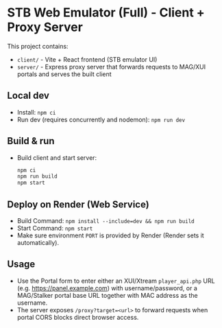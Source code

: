 # STB Web Emulator (Full) - Client + Proxy Server

This project contains:
- `client/` - Vite + React frontend (STB emulator UI)
- `server/` - Express proxy server that forwards requests to MAG/XUI portals and serves the built client

## Local dev
- Install: `npm ci`
- Run dev (requires concurrently and nodemon): `npm run dev`

## Build & run
- Build client and start server:
  ```bash
  npm ci
  npm run build
  npm start
  ```

## Deploy on Render (Web Service)
- Build Command: `npm install --include=dev && npm run build`
- Start Command: `npm start`
- Make sure environment `PORT` is provided by Render (Render sets it automatically).

## Usage
- Use the Portal form to enter either an XUI/Xtream `player_api.php` URL (e.g. https://panel.example.com) with username/password, or a MAG/Stalker portal base URL together with MAC address as the username.
- The server exposes `/proxy?target=<url>` to forward requests when portal CORS blocks direct browser access.
